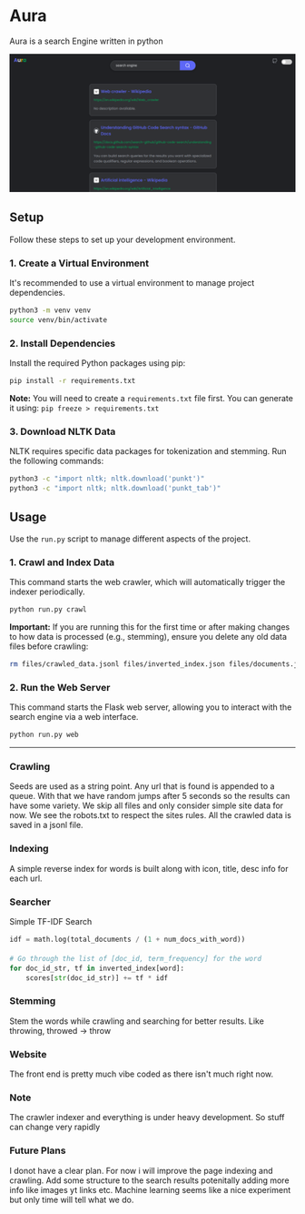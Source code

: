 # Aura

Aura is a search Engine written in python

<div>
<img src="./image.png" style="margin:auto">
</div>

## Setup

Follow these steps to set up your development environment.

### 1. Create a Virtual Environment

It's recommended to use a virtual environment to manage project dependencies.

```bash
python3 -m venv venv
source venv/bin/activate
```

### 2. Install Dependencies

Install the required Python packages using pip:

```bash
pip install -r requirements.txt
```

**Note:** You will need to create a `requirements.txt` file first. You can generate it using:
`pip freeze > requirements.txt`

### 3. Download NLTK Data

NLTK requires specific data packages for tokenization and stemming. Run the following commands:

```bash
python3 -c "import nltk; nltk.download('punkt')"
python3 -c "import nltk; nltk.download('punkt_tab')"
```

## Usage

Use the `run.py` script to manage different aspects of the project.

### 1. Crawl and Index Data

This command starts the web crawler, which will automatically trigger the indexer periodically.

```bash
python run.py crawl
```

**Important:** If you are running this for the first time or after making changes to how data is processed (e.g., stemming), ensure you delete any old data files before crawling:

```bash
rm files/crawled_data.jsonl files/inverted_index.json files/documents.json
```

### 2. Run the Web Server

This command starts the Flask web server, allowing you to interact with the search engine via a web interface.

```bash
python run.py web
```

---

### Crawling

Seeds are used as a string point. Any url that is found is appended to a queue. With that we have random jumps after 5 seconds so the results can have some variety. We skip all files and only consider simple site data for now. We see the robots.txt to respect the sites rules. All the crawled data is saved in a jsonl file.

### Indexing

A simple reverse index for words is built along with icon, title, desc info for each url.

### Searcher

Simple TF-IDF Search

```python
idf = math.log(total_documents / (1 + num_docs_with_word))

# Go through the list of [doc_id, term_frequency] for the word
for doc_id_str, tf in inverted_index[word]:
    scores[str(doc_id_str)] += tf * idf
```

### Stemming

Stem the words while crawling and searching for better results. Like throwing, throwed -> throw

### Website

The front end is pretty much vibe coded as there isn't much right now.

### Note

The crawler indexer and everything is under heavy development. So stuff can change very rapidly

### Future Plans

I donot have a clear plan. For now i will improve the page indexing and crawling. Add some structure to the search results potenitally adding more info like images yt links etc. Machine learning seems like a nice experiment but only time will tell what we do.
